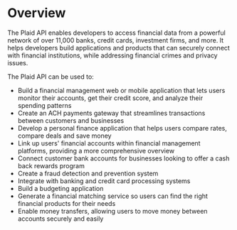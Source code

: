 # Overview

The Plaid API enables developers to access financial data from a powerful
network of over 11,000 banks, credit cards, investment firms, and more. It
helps developers build applications and products that can securely connect with
financial institutions, while addressing financial crimes and privacy issues.

The Plaid API can be used to:

- Build a financial management web or mobile application that lets users
  monitor their accounts, get their credit score, and analyze their spending
  patterns
- Create an ACH payments gateway that streamlines transactions between
  customers and businesses
- Develop a personal finance application that helps users compare rates,
  compare deals and save money
- Link up users' financial accounts within financial management platforms,
  providing a more comprehensive overview
- Connect customer bank accounts for businesses looking to offer a cash back
  rewards program
- Create a fraud detection and prevention system
- Integrate with banking and credit card processing systems
- Build a budgeting application
- Generate a financial matching service so users can find the right financial
  products for their needs
- Enable money transfers, allowing users to move money between accounts
  securely and easily
